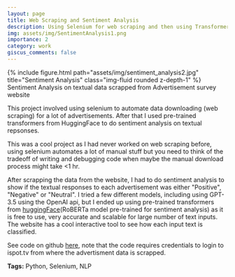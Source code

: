 ```yaml
---
layout: page
title: Web Scraping and Sentiment Analysis 
description: Using Selenium for web scraping and then using Transformers for sentiment analysis.
img: assets/img/SentimentAnalysis1.png
importance: 2
category: work
giscus_comments: false
---
```


<div class="row">
    <div class="col-sm mt-3 mt-md-0">
        {% include figure.html path="assets/img/sentiment_analysis2.jpg" title="Sentiment Analysis" class="img-fluid rounded z-depth-1" %}
    </div>
</div>
<div class="caption">
    Sentiment Analysis on textual data scrapped from Advertisement survey website
</div>

This project involved using selenium to automate data downloading (web scraping) for a lot of advertisements. After that I used pre-trained transformers from HuggingFace to do sentiment analysis on textual repsonses.

This was a cool project as I had never worked on web scraping before, using selenium automates a lot of manual stuff but you need to think of the tradeoff of writing and debugging code when maybe the manual download process might take <1 hr.

After scrapping the data from the website, I had to do sentiment analysis to show if the textual responses to each advertisement was either "Positive", "Negative" or "Neutral". I tried a few different models, including using GPT-3.5 using the OpenAI api, but I ended up using pre-trained transformers from [huggingFace](https://huggingface.co/cardiffnlp/twitter-roberta-base-sentiment-latest)(RoBERTa model pre-trained for sentiment analysis) as it is free to use, very accurate and scalable for large number of text inputs. The website has a cool interactive tool to see how each input text is classified.

See code on github [here](https://github.com/sshourie/ads-sentiment/tree/main),  note that the code requires credentials to login to ispot.tv from where the advertisment data is scrapped.

**Tags:** Python, Selenium, NLP